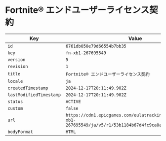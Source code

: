 # Fortnite® エンドユーザーライセンス契約

| Key | Value |
| --- | ----- |
| `id` | `6761db050e79d66554b7bb35` |
| `key` | `fn-xb1-267695549` |
| `version` | `5` |
| `revision` | `1` |
| `title` | `Fortnite® エンドユーザーライセンス契約` |
| `locale` | `ja` |
| `createdTimestamp` | `2024-12-17T20:11:49.902Z` |
| `lastModifiedTimestamp` | `2024-12-17T20:11:49.902Z` |
| `status` | `ACTIVE` |
| `custom` | `false` |
| `url` | `https://cdn1.epicgames.com/eulatracking-download/fn-xb1-267695549/ja/v5/r1/53b1184b67d4fc9ca0a4a6f2cb3c97db.pdf` |
| `bodyFormat` | `HTML` |
